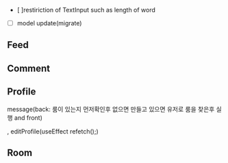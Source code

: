 - [ ]restiriction of TextInput such as length of word
- [ ] model update(migrate)

## Feed

## Comment

## Profile

message(back: 룸이 있는지 먼저확인후 없으면 만들고 있으면 유저로 룸을 찾은후 실행
and front)

,
editProfile(useEffect refetch();)

## Room
